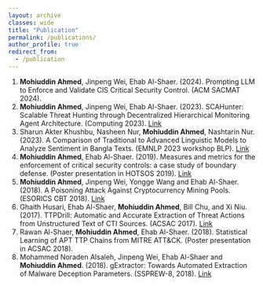 ```yaml
---
layout: archive
classes: wide
title: "Publication"
permalink: /publications/
author_profile: true
redirect_from:
  - /publication
---
```

1. **Mohiuddin Ahmed**, Jinpeng Wei, Ehab Al-Shaer. (2024). Prompting LLM to Enforce and Validate CIS Critical Security Control. (ACM SACMAT 2024).
1. **Mohiuddin Ahmed**, Jinpeng Wei, Ehab Al-Shaer. (2023). SCAHunter: Scalable Threat Hunting through Decentralized Hierarchical Monitoring Agent Architecture. (Computing 2023). [Link](https://doi.org/10.1007/978-3-031-37963-5_88)
1. Sharun Akter Khushbu, Nasheen Nur, **Mohiuddin Ahmed**, Nashtarin Nur. (2023). A Comparison of Traditional to Advanced Linguistic Models to Analyze Sentiment in Bangla Texts. (EMNLP 2023 workshop BLP). [Link](https://aclanthology.org/2023.banglalp-1.38/)
1. **Mohiuddin Ahmed**, Ehab Al-Shaer. (2019). Measures and metrics for the enforcement of critical security controls: a case study of boundary defense. (Poster presentation in HOTSOS 2019). [Link](https://dl.acm.org/doi/abs/10.1145/3314058.3317730)
1. **Mohiuddin Ahmed**, Jinpeng Wei, Yongge Wang and Ehab Al-Shaer. (2018). A Poisoning Attack Against Cryptocurrency Mining Pools. (ESORICS CBT 2018). [Link](https://link.springer.com/chapter/10.1007/978-3-030-00305-0_11)
1. Ghaith Husari, Ehab Al-Shaer, **Mohiuddin Ahmed**, Bill Chu, and Xi Niu. (2017). TTPDrill: Automatic and Accurate Extraction of Threat Actions from Unstructured Text of CTI Sources. (ACSAC 2017). [Link](https://dl.acm.org/doi/abs/10.1145/3134600.3134646) 
1. Rawan Al-Shaer, **Mohiuddin Ahmed**, Ehab Al-Shaer. (2018). Statistical Learning of APT TTP Chains from MITRE ATT&CK. (Poster presentation in ACSAC 2018).
1. Mohammed Noraden Alsaleh, Jinpeng Wei, Ehab Al-Shaer and **Mohiuddin Ahmed**.  (2018). gExtractor: Towards Automated Extraction of Malware Deception Parameters. (SSPREW-8, 2018). [Link](https://dl.acm.org/doi/abs/10.1145/3289239.3289244)

